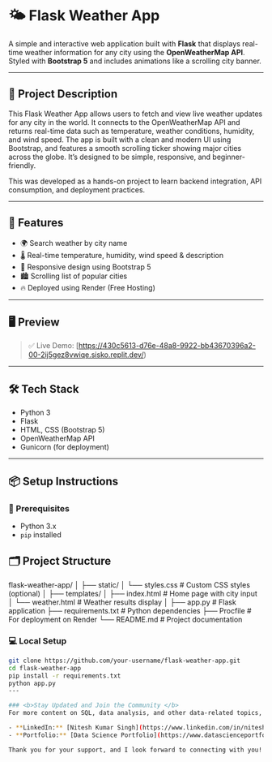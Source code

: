 # 🌤️ Flask Weather App

A simple and interactive web application built with **Flask** that displays real-time weather information for any city using the **OpenWeatherMap API**. Styled with **Bootstrap 5** and includes animations like a scrolling city banner.

---

## 📖 Project Description

This Flask Weather App allows users to fetch and view live weather updates for any city in the world. It connects to the OpenWeatherMap API and returns real-time data such as temperature, weather conditions, humidity, and wind speed. The app is built with a clean and modern UI using Bootstrap, and features a smooth scrolling ticker showing major cities across the globe. It’s designed to be simple, responsive, and beginner-friendly.

This was developed as a hands-on project to learn backend integration, API consumption, and deployment practices.

---

## 🚀 Features

- 🌍 Search weather by city name
- 🌡️ Real-time temperature, humidity, wind speed & description
- 🧭 Responsive design using Bootstrap 5
- 🏙️ Scrolling list of popular cities
- 🔥 Deployed using Render (Free Hosting)

---

## 🖥️ Preview

> ✅ Live Demo: [https://430c5613-d76e-48a8-9922-bb43670396a2-00-2ij5gez8vwiqe.sisko.replit.dev/)

---

## 🛠️ Tech Stack

- Python 3
- Flask
- HTML, CSS (Bootstrap 5)
- OpenWeatherMap API
- Gunicorn (for deployment)

---

## 📦 Setup Instructions

### 🔧 Prerequisites

- Python 3.x
- `pip` installed

## 🗂️ Project Structure

flask-weather-app/
│
├── static/
│   └── styles.css          # Custom CSS styles (optional)
│
├── templates/
│   ├── index.html          # Home page with city input
│   └── weather.html        # Weather results display
│
├── app.py                  # Flask application
├── requirements.txt        # Python dependencies
├── Procfile                # For deployment on Render
└── README.md               # Project documentation


### 💻 Local Setup

```bash
git clone https://github.com/your-username/flask-weather-app.git
cd flask-weather-app
pip install -r requirements.txt
python app.py
---

### <b>Stay Updated and Join the Community </b>
For more content on SQL, data analysis, and other data-related topics, make sure to follow me on social media and join our community:

- **LinkedIn:** [Nitesh Kumar Singh](https://www.linkedin.com/in/nitesh-kumar-singh1)
- **Portfolio:** [Data Science Portfolio](https://www.datascienceportfol.io/niteshkr9053)

Thank you for your support, and I look forward to connecting with you!

